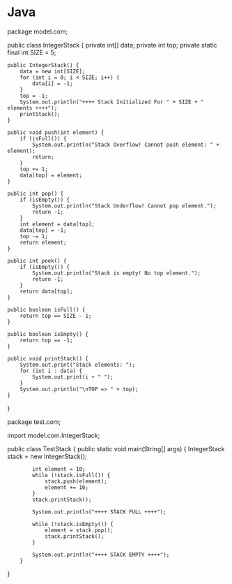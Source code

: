 # Java

package model.com;

public class IntegerStack {
	private int[] data;
    private int top;
    private static final int SIZE = 5;

    public IntegerStack() {
        data = new int[SIZE];
        for (int i = 0; i < SIZE; i++) {
            data[i] = -1;
        }
        top = -1;
        System.out.println("++++ Stack Initialized For " + SIZE + " elements ++++");
        printStack();
    }

    public void push(int element) {
        if (isFull()) {
            System.out.println("Stack Overflow! Cannot push element: " + element);
            return;
        }
        top += 1;
        data[top] = element;
    }

    public int pop() {
        if (isEmpty()) {
            System.out.println("Stack Underflow! Cannot pop element.");
            return -1;
        }
        int element = data[top];
        data[top] = -1;
        top -= 1;
        return element;
    }

    public int peek() {
        if (isEmpty()) {
            System.out.println("Stack is empty! No top element.");
            return -1;
        }
        return data[top];
    }

    public boolean isFull() {
        return top == SIZE - 1;
    }

    public boolean isEmpty() {
        return top == -1;
    }

    public void printStack() {
        System.out.print("Stack elements: ");
        for (int i : data) {
            System.out.print(i + " ");
        }
        System.out.println("\nTOP => " + top);
    }

}




package test.com;

import model.com.IntegerStack;

public class TestStack {
	 public static void main(String[] args) {
	        IntegerStack stack = new IntegerStack();

	        int element = 10;
	        while (!stack.isFull()) {
	            stack.push(element);
	            element += 10;
	        }
	        stack.printStack();

	        System.out.println("++++ STACK FULL ++++");

	        while (!stack.isEmpty()) {
	            element = stack.pop();
	            stack.printStack();
	        }

	        System.out.println("++++ STACK EMPTY ++++");
	    }
}








